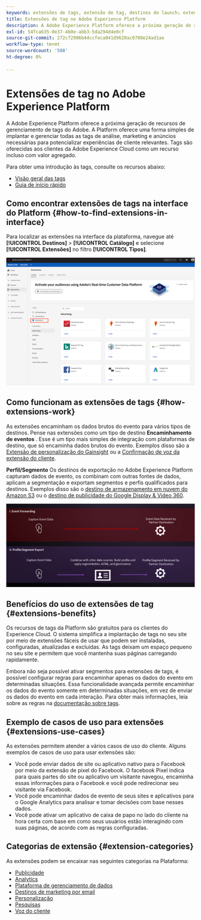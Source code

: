 ```yaml
---
keywords: extensões de tags, extensão de tag, destinos do launch; extensões de tags da plataforma, extensão de tag da plataforma, destinos do platform launch
title: Extensões de tag no Adobe Experience Platform
description: A Adobe Experience Platform oferece a próxima geração de recursos de gerenciamento de tags do Adobe. A Platform oferece uma forma simples de implantar e gerenciar todas as tags de análise, marketing e anúncios necessárias para potencializar experiências de cliente relevantes.
exl-id: 54fca635-0e37-460e-abb3-5da294d4e0cf
source-git-commit: 272cf2906b44ccfeca041d9620ac0780e24ad1ae
workflow-type: tm+mt
source-wordcount: '508'
ht-degree: 0%

---
```


# Extensões de tag no Adobe Experience Platform

A Adobe Experience Platform oferece a próxima geração de recursos de gerenciamento de tags do Adobe. A Platform oferece uma forma simples de implantar e gerenciar todas as tags de análise, marketing e anúncios necessárias para potencializar experiências de cliente relevantes. Tags são oferecidas aos clientes da Adobe Experience Cloud como um recurso incluso com valor agregado.

Para obter uma introdução às tags, consulte os recursos abaixo:

- [Visão geral das tags](../../../tags/home.md)
- [Guia de início rápido](../../../tags/quick-start/quick-start.md)

## Como encontrar extensões de tags na interface do Platform {#how-to-find-extensions-in-interface}

Para localizar as extensões na interface da plataforma, navegue até **[!UICONTROL Destinos]** > **[!UICONTROL Catálogo]** e selecione **[!UICONTROL Extensões]** no filtro **[!UICONTROL Tipos]**.

![Filtro de extensões na interface](../../assets/catalog/launch-extensions/filter.png)

## Como funcionam as extensões de tags {#how-extensions-work}

As extensões encaminham os dados brutos do evento para vários tipos de destinos. Pense nas extensões como um tipo de destino **Encaminhamento de eventos** . Esse é um tipo mais simples de integração com plataformas de destino, que só encaminha dados brutos do evento. Exemplos disso são a [Extensão de personalização do Gainsight](../personalization/gainsight.md) ou a [Confirmação de voz da extensão do cliente](../voice/confirmit-digital-feedback.md).

**Perfil/Segmento** Os destinos de exportação no Adobe Experience Platform capturam dados de evento, os combinam com outras fontes de dados, aplicam a segmentação e exportam segmentos e perfis qualificados para destinos. Exemplos disso são o [destino de armazenamento em nuvem do Amazon S3](../cloud-storage/amazon-s3.md) ou o [destino de publicidade do Google Display &amp; Video 360](../advertising/google-dv360.md).

![Extensões de tag em comparação a outros destinos](../../assets/common/launch-and-other-destinations.png)

## Benefícios do uso de extensões de tag {#extensions-benefits}

Os recursos de tags da Platform são gratuitos para os clientes do Experience Cloud. O sistema simplifica a implantação de tags no seu site por meio de extensões fáceis de usar que podem ser instaladas, configuradas, atualizadas e excluídas. As tags deixam um espaço pequeno no seu site e permitem que você mantenha suas páginas carregando rapidamente.

Embora não seja possível ativar segmentos para extensões de tags, é possível configurar regras para encaminhar apenas os dados do evento em determinadas situações. Essa funcionalidade avançada permite encaminhar os dados do evento somente em determinadas situações, em vez de enviar os dados do evento em cada interação. Para obter mais informações, leia sobre as regras na [documentação sobre tags](../../../tags/ui/managing-resources/rules.md).

## Exemplo de casos de uso para extensões {#extensions-use-cases}

As extensões permitem atender a vários casos de uso do cliente. Alguns exemplos de casos de uso para usar extensões são:

- Você pode enviar dados de site ou aplicativo nativo para o Facebook por meio da extensão de pixel do Facebook. O facebook Pixel indica para quais partes do site ou aplicativo um visitante navegou, encaminha essas informações para o Facebook e você pode redirecionar seu visitante via Facebook.
- Você pode encaminhar dados de evento de seus sites e aplicativos para o Google Analytics para analisar e tomar decisões com base nesses dados.
- Você pode ativar um aplicativo de caixa de papo no lado do cliente na hora certa com base em como seus usuários estão interagindo com suas páginas, de acordo com as regras configuradas.

## Categorias de extensão {#extension-categories}

As extensões podem se encaixar nas seguintes categorias na Plataforma:

- [Publicidade](../advertising/overview.md)
- [Analytics](../analytics/overview.md)
- [Plataforma de gerenciamento de dados](../data-management/overview.md)
- [Destinos de marketing por email](../email-marketing/overview.md)
- [Personalização](../personalization/overview.md)
- [Pesquisas](../survey/overview.md)
- [Voz do cliente](../voice/overview.md)
